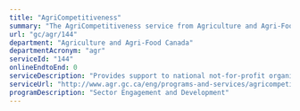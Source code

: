 ```yaml
---
title: "AgriCompetitiveness"
summary: "The AgriCompetitiveness service from Agriculture and Agri-Food Canada is not available end-to-end online, according to the GC Service Inventory."
url: "gc/agr/144"
department: "Agriculture and Agri-Food Canada"
departmentAcronym: "agr"
serviceId: "144"
onlineEndtoEnd: 0
serviceDescription: "Provides support to national not-for-profit organizations to undertake activities that support agri-businesses to transition, adapt and improve their profitability and resilience by nurturing entrepreneurial capacity."
serviceUrl: "http://www.agr.gc.ca/eng/programs-and-services/agricompetitiveness-program/?id=1517335776475"
programDescription: "Sector Engagement and Development"
---
```

